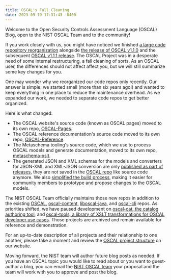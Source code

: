 ```yaml
---
title: OSCAL's Fall Cleaning
date: 2023-09-19 17:31:43 -0400
---
```


Welcome to the Open Security Controls Assessment Language (OSCAL) Blog, open to the NIST OSCAL Team and to the community! 

If you work closely with us, you might have noticed we finished [a large code repository reorganization](https://github.com/usnistgov/OSCAL/blob/f24dd56d5569ade8489924cf6fc2640dc297bfbe/decisions/0005-repository-reorganization.md) alongside [the release of OSCAL v1.1.0](https://github.com/usnistgov/OSCAL/releases/tag/v1.1.0) and the subsequent [OSCAL v1.1.1 release](https://github.com/usnistgov/OSCAL/releases/tag/v1.1.1). The OSCAL Project was in a desperate need of some internal restructuring, a fall cleaning of sorts. As an OSCAL user, the differences should not affect affect you, but we will still summarize some key changes for you. 

One may wonder why we reorganized our code repos only recently. Our answer is simple: we started small (more than six years ago!) and wanted to keep everything in one place to reduce the maintenance overhead. As we expanded our work, we needed to separate code repos to get better organized.

Here is what changed:

- The OSCAL website's source code (known as OSCAL pages) moved to its own repo, [OSCAL-Pages](https://github.com/usnistgov/OSCAL-Pages).
- The OSCAL reference documentation's source code moved to its own repo, [OSCAL-Reference](https://github.com/usnistgov/OSCAL-Reference).
- The Metaschema tooling's source code, which we use to process OSCAL models and generate documentation, moved to its own repo, [metaschema-xslt](https://github.com/usnistgov/metaschema-xslt).
- The generated JSON and XML schemas for the models and converters for JSON-XML and XML-JSON conversion are only [published as part of releases](https://github.com/usnistgov/OSCAL/releases), they are not saved in the [OSCAL repo](https://github.com/usnistgov/OSCAL/) like source code anymore. We also [simplified the build process](https://github.com/usnistgov/OSCAL/blob/main/build/README.md), making it easier for community members to prototype and propose changes to the OSCAL models.

The NIST OSCAL Team officially maintains those new repos in addition to the existing [OSCAL](https://github.com/usnistgov/OSCAL/), [oscal-content](https://github.com/usnistgov/oscal-content/), [liboscal-java](https://github.com/usnistgov/liboscal-java/), and [oscal-cli](https://github.com/usnistgov/oscal-cli/) repos. As priorities shifted, we have paused development on [oscal-cat, the catalog authoring tool](https://github.com/usnistgov/oscal-cat), and [oscal-tools, a library of XSLT transformations for OSCAL developer use cases](https://github.com/usnistgov/oscal-tools). Those projects are archived and remain available for reference and demonstration.

For an up-to-date description of all projects and their relationship to one another, please take a moment and review the [OSCAL project structure](https://pages.nist.gov/OSCAL/about/projects/) on our website.

Moving forward, the NIST team will author future blog posts as needed. If you have an OSCAL topic you would like to read about or you want to guest-author a blog, you can email the [NIST OSCAL team](mailto:oscal@nist.gov?subject=NIST%20Blog) your proposal and the team will work with you to approve and post the blog.
